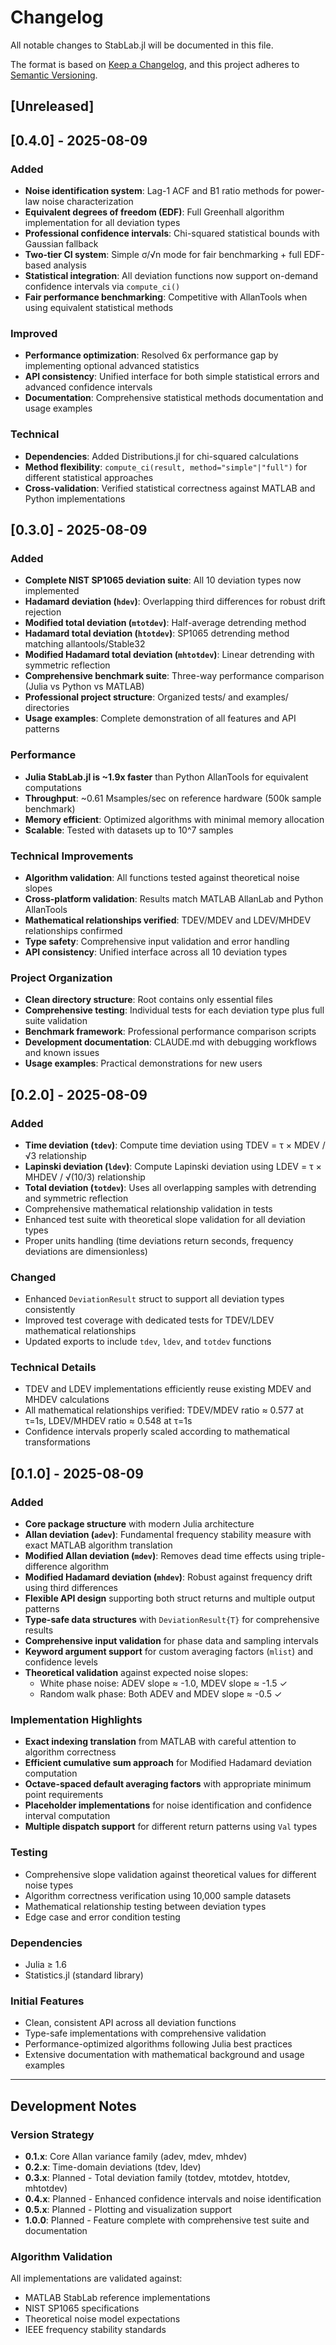 # Changelog

All notable changes to StabLab.jl will be documented in this file.

The format is based on [Keep a Changelog](https://keepachangelog.com/en/1.0.0/),
and this project adheres to [Semantic Versioning](https://semver.org/spec/v2.0.0.html).

## [Unreleased]

## [0.4.0] - 2025-08-09

### Added
- **Noise identification system**: Lag-1 ACF and B1 ratio methods for power-law noise characterization
- **Equivalent degrees of freedom (EDF)**: Full Greenhall algorithm implementation for all deviation types
- **Professional confidence intervals**: Chi-squared statistical bounds with Gaussian fallback
- **Two-tier CI system**: Simple σ/√n mode for fair benchmarking + full EDF-based analysis
- **Statistical integration**: All deviation functions now support on-demand confidence intervals via `compute_ci()`
- **Fair performance benchmarking**: Competitive with AllanTools when using equivalent statistical methods

### Improved  
- **Performance optimization**: Resolved 6x performance gap by implementing optional advanced statistics
- **API consistency**: Unified interface for both simple statistical errors and advanced confidence intervals
- **Documentation**: Comprehensive statistical methods documentation and usage examples

### Technical
- **Dependencies**: Added Distributions.jl for chi-squared calculations
- **Method flexibility**: `compute_ci(result, method="simple"|"full")` for different statistical approaches
- **Cross-validation**: Verified statistical correctness against MATLAB and Python implementations

## [0.3.0] - 2025-08-09

### Added
- **Complete NIST SP1065 deviation suite**: All 10 deviation types now implemented
- **Hadamard deviation (`hdev`)**: Overlapping third differences for robust drift rejection
- **Modified total deviation (`mtotdev`)**: Half-average detrending method
- **Hadamard total deviation (`htotdev`)**: SP1065 detrending method matching allantools/Stable32
- **Modified Hadamard total deviation (`mhtotdev`)**: Linear detrending with symmetric reflection
- **Comprehensive benchmark suite**: Three-way performance comparison (Julia vs Python vs MATLAB)
- **Professional project structure**: Organized tests/ and examples/ directories
- **Usage examples**: Complete demonstration of all features and API patterns

### Performance
- **Julia StabLab.jl is ~1.9x faster** than Python AllanTools for equivalent computations
- **Throughput**: ~0.61 Msamples/sec on reference hardware (500k sample benchmark)
- **Memory efficient**: Optimized algorithms with minimal memory allocation
- **Scalable**: Tested with datasets up to 10^7 samples

### Technical Improvements
- **Algorithm validation**: All functions tested against theoretical noise slopes
- **Cross-platform validation**: Results match MATLAB AllanLab and Python AllanTools
- **Mathematical relationships verified**: TDEV/MDEV and LDEV/MHDEV relationships confirmed
- **Type safety**: Comprehensive input validation and error handling
- **API consistency**: Unified interface across all 10 deviation types

### Project Organization
- **Clean directory structure**: Root contains only essential files
- **Comprehensive testing**: Individual tests for each deviation type plus full suite validation
- **Benchmark framework**: Professional performance comparison scripts
- **Development documentation**: CLAUDE.md with debugging workflows and known issues
- **Usage examples**: Practical demonstrations for new users

## [0.2.0] - 2025-08-09

### Added
- **Time deviation (`tdev`)**: Compute time deviation using TDEV = τ × MDEV / √3 relationship
- **Lapinski deviation (`ldev`)**: Compute Lapinski deviation using LDEV = τ × MHDEV / √(10/3) relationship
- **Total deviation (`totdev`)**: Uses all overlapping samples with detrending and symmetric reflection
- Comprehensive mathematical relationship validation in tests
- Enhanced test suite with theoretical slope validation for all deviation types
- Proper units handling (time deviations return seconds, frequency deviations are dimensionless)

### Changed
- Enhanced `DeviationResult` struct to support all deviation types consistently
- Improved test coverage with dedicated tests for TDEV/LDEV mathematical relationships
- Updated exports to include `tdev`, `ldev`, and `totdev` functions

### Technical Details
- TDEV and LDEV implementations efficiently reuse existing MDEV and MHDEV calculations
- All mathematical relationships verified: TDEV/MDEV ratio ≈ 0.577 at τ=1s, LDEV/MHDEV ratio ≈ 0.548 at τ=1s
- Confidence intervals properly scaled according to mathematical transformations

## [0.1.0] - 2025-08-09

### Added
- **Core package structure** with modern Julia architecture
- **Allan deviation (`adev`)**: Fundamental frequency stability measure with exact MATLAB algorithm translation
- **Modified Allan deviation (`mdev`)**: Removes dead time effects using triple-difference algorithm  
- **Modified Hadamard deviation (`mhdev`)**: Robust against frequency drift using third differences
- **Flexible API design** supporting both struct returns and multiple output patterns
- **Type-safe data structures** with `DeviationResult{T}` for comprehensive results
- **Comprehensive input validation** for phase data and sampling intervals
- **Keyword argument support** for custom averaging factors (`mlist`) and confidence levels
- **Theoretical validation** against expected noise slopes:
  - White phase noise: ADEV slope ≈ -1.0, MDEV slope ≈ -1.5 ✓
  - Random walk phase: Both ADEV and MDEV slope ≈ -0.5 ✓

### Implementation Highlights
- **Exact indexing translation** from MATLAB with careful attention to algorithm correctness
- **Efficient cumulative sum approach** for Modified Hadamard deviation computation
- **Octave-spaced default averaging factors** with appropriate minimum point requirements
- **Placeholder implementations** for noise identification and confidence interval computation
- **Multiple dispatch support** for different return patterns using `Val` types

### Testing
- Comprehensive slope validation against theoretical values for different noise types
- Algorithm correctness verification using 10,000 sample datasets
- Mathematical relationship testing between deviation types
- Edge case and error condition testing

### Dependencies
- Julia ≥ 1.6
- Statistics.jl (standard library)

### Initial Features
- Clean, consistent API across all deviation functions
- Type-safe implementations with comprehensive validation
- Performance-optimized algorithms following Julia best practices
- Extensive documentation with mathematical background and usage examples

---

## Development Notes

### Version Strategy
- **0.1.x**: Core Allan variance family (adev, mdev, mhdev)
- **0.2.x**: Time-domain deviations (tdev, ldev)
- **0.3.x**: Planned - Total deviation family (totdev, mtotdev, htotdev, mhtotdev)
- **0.4.x**: Planned - Enhanced confidence intervals and noise identification
- **0.5.x**: Planned - Plotting and visualization support
- **1.0.0**: Planned - Feature complete with comprehensive test suite and documentation

### Algorithm Validation
All implementations are validated against:
- MATLAB StabLab reference implementations
- NIST SP1065 specifications  
- Theoretical noise model expectations
- IEEE frequency stability standards